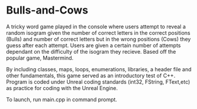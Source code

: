 # Bulls-and-Cows
A tricky word game played in the console where users attempt to reveal a random isogram given the number of correct letters in the correct positions (Bulls) and number of correct letters but in the wrong positions (Cows) they guess after each attempt. Users are given a certain number of attempts dependant on the difficulty of the isogram they recieve. Based off the popular game, Mastermind. 

By including classes, maps, loops, enumerations, libraries, a header file and other fundamentals, this game served as an introductory test of C++. Program is coded under Unreal coding standards (int32, FString, FText,etc) as practice for coding with the Unreal Engine.

To launch, run main.cpp in command prompt. 
